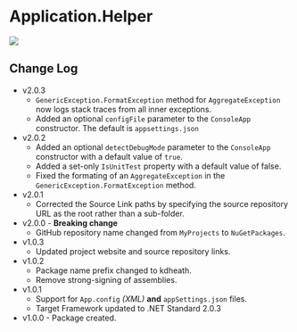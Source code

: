 # Application.Helper
[<img src="https://kevindheath.github.io/codecoverage/helpers/badge_combined.svg">](https://kevindheath.github.io/codecoverage/helpers/html/)

## Change Log
- v2.0.3
  - `GenericException.FormatException` method for `AggregateException` now logs stack traces from all inner exceptions.
  - Added an optional `configFile` parameter to the `ConsoleApp` constructor. The default is `appsettings.json`
- v2.0.2
  - Added an optional `detectDebugMode` parameter to the `ConsoleApp` constructor with a default value of `true`.
  - Added a set-only `IsUnitTest` property with a default value of false.
  - Fixed the formating of an `AggregateException` in the `GenericException.FormatException` method.
- v2.0.1
  - Corrected the Source Link paths by specifying the source repository URL as the root rather than a sub-folder.
- v2.0.0 - **Breaking change**
  - GitHub repository name changed from `MyProjects` to `NuGetPackages`.  
- v1.0.3
  - Updated project website and source repository links.
- v1.0.2
  - Package name prefix changed to kdheath.
  - Remove strong-signing of assemblies.
- v1.0.1
  - Support for `App.config` _(XML)_ **and** `appSettings.json` files.
  - Target Framework updated to .NET Standard 2.0.3
- v1.0.0 - Package created.
